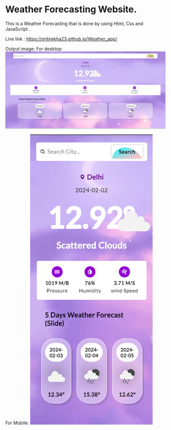 # Weather Forecasting Website.
This is a Weather Forecasting that is done by using Html, Css and JavaScript .

Live link : https://pritirekha23.github.io/Weather_app/

Output image:
For desktop:
![Alt text](<Screenshot 2024-02-02 213144.png>)

For Mobile:
![Alt text](<Screenshot 2024-02-02 213202-1.png>)